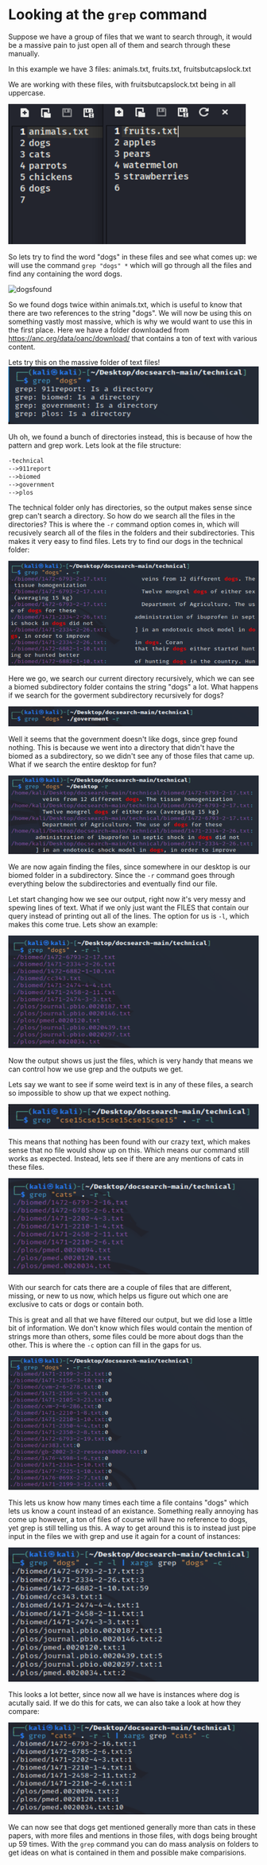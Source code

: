 # Looking at the `grep` command

Suppose we have a group of files that we want to search through, it would be a massive pain to just open all of them and search through these manually.

In this example we have 3 files: animals.txt, fruits.txt, fruitsbutcapslock.txt

We are working with these files, with fruitsbutcapslock.txt being in all uppercase.

![Files.txt](Week5LabScreenShots/files.png)

So lets try to find the word "dogs" in these files and see what comes up: we will use the command `grep "dogs" *` which will go through all the files and find any containing the word dogs.

![dogsfound](Week5LabScreenShots/grepdogs.png)

So we found dogs twice within animals.txt, which is useful to know that there are two references to the string "dogs". We will now be using this on something vastly most massive, which is why we would want to use this in the first place. Here we have a folder downloaded from https://anc.org/data/oanc/download/ that contains a ton of text with various content.

Lets try this on the massive folder of text files!
![direct](Week5LabScreenShots/direct.png)

Uh oh, we found a bunch of directories instead, this is because of how the pattern and grep work. Lets look at the file structure:
```
-technical
-->911report
-->biomed
-->government
-->plos
```

The technical folder only has directories, so the output makes sense since grep can't search a directory. So how do we search all the files in the directories? This is where the `-r` command option comes in, which will recusively search all of the files in the folders and their subdirectories. This makes it very easy to find files. Lets try to find our dogs in the technical folder:

![dogsfound](Week5LabScreenShots/dogsfound.png)

Here we go, we search our current directory recursively, which we can see a biomed subdirectory folder contains the string "dogs" a lot. What happens if we search for the goverment subdirectory recursively for dogs? 

![dogsnotfound](Week5LabScreenShots/dogsnotfound.png)

Well it seems that the government doesn't like dogs, since grep found nothing. This is because we went into a directory that didn't have the biomed as a subdirectory, so we didn't see any of those files that came up. What if we search the entire desktop for fun?

![desktop](Week5LabScreenShots/desktopsearch.png)

We are now again finding the files, since somewhere in our desktop is our biomed folder in a subdirectory. Since the `-r` command goes through everything below the subdirectories and eventually find our file.

Let start changing how we see our output, right now it's very messy and spewing lines of text. What if we only just want the FILES that contain our query instead of printing out all of the lines. The option for us is `-l`, which makes this come true. Lets show an example:

![onlyfiles](Week5LabScreenShots/lcommand.png)

Now the output shows us just the files, which is very handy that means we can control how we use grep and the outputs we get. 

Lets say we want to see if some weird text is in any of these files, a search so impossible to show up that we expect nothing.

![crazysearch](Week5LabScreenShots/impossible.png)

This means that nothing has been found with our crazy text, which makes sense that no file would show up on this. Which means our command still works as expected. Instead, lets see if there are any mentions of cats in these files.

![catsearch](Week5LabScreenShots/cats.png)

With our search for cats there are a couple of files that are different, missing, or new to us now, which helps us figure out which one are exclusive to cats or dogs or contain both.

This is great and all that we have filtered our output, but we did lose a little bit of information. We don't know which files would contain the mention of strings more than others, some files could be more about dogs than the other. This is where the `-c` option can fill in the gaps for us.

![count](Week5LabScreenShots/count.png)

This lets us know how many times each time a file contains "dogs" which lets us know a count instead of an existance. Something really annoying has come up however, a ton of files of course will have no reference to dogs, yet grep is still telling us this. A way to get around this is to instead just pipe input in the files we with grep and use it again for a count of instances: 

![pipes](Week5LabScreenShots/pipes.png)

This looks a lot better, since now all we have is instances where dog is acutally said. If we do this for cats, we can also take a look at how they compare:

![catpipes](Week5LabScreenShots/catpipes.png)

We can now see that dogs get mentioned generally more than cats in these papers, with more files and mentions in those files, with dogs being brought up 59 times. With the `grep` command you can do mass analysis on folders to get ideas on what is contained in them and possible make comparisions.